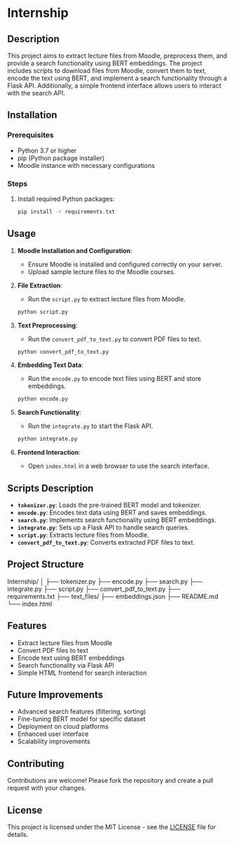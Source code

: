 # Internship
## Description
This project aims to extract lecture files from Moodle, preprocess them, and provide a search functionality using BERT embeddings. The project includes scripts to download files from Moodle, convert them to text, encode the text using BERT, and implement a search functionality through a Flask API. Additionally, a simple frontend interface allows users to interact with the search API.

## Installation
### Prerequisites
- Python 3.7 or higher
- pip (Python package installer)
- Moodle instance with necessary configurations

### Steps

1. Install required Python packages:
    ```bash
    pip install -r requirements.txt
    ```

## Usage
1. **Moodle Installation and Configuration**:
    - Ensure Moodle is installed and configured correctly on your server.
    - Upload sample lecture files to the Moodle courses.

2. **File Extraction**:
    - Run the `script.py` to extract lecture files from Moodle.
    ```bash
    python script.py
    ```

3. **Text Preprocessing**:
    - Run the `convert_pdf_to_text.py` to convert PDF files to text.
    ```bash
    python convert_pdf_to_text.py
    ```

4. **Embedding Text Data**:
    - Run the `encode.py` to encode text files using BERT and store embeddings.
    ```bash
    python encode.py
    ```

5. **Search Functionality**:
    - Run the `integrate.py` to start the Flask API.
    ```bash
    python integrate.py
    ```

6. **Frontend Interaction**:
    - Open `index.html` in a web browser to use the search interface.

## Scripts Description
- **`tokenizer.py`**: Loads the pre-trained BERT model and tokenizer.
- **`encode.py`**: Encodes text data using BERT and saves embeddings.
- **`search.py`**: Implements search functionality using BERT embeddings.
- **`integrate.py`**: Sets up a Flask API to handle search queries.
- **`script.py`**: Extracts lecture files from Moodle.
- **`convert_pdf_to_text.py`**: Converts extracted PDF files to text.
## Project Structure
Internship/
│
├── tokenizer.py
├── encode.py
├── search.py
├── integrate.py
├── script.py
├── convert_pdf_to_text.py
├── requirements.txt
├── text_files/
├── embeddings.json
├── README.md
└── index.html
## Features
- Extract lecture files from Moodle
- Convert PDF files to text
- Encode text using BERT embeddings
- Search functionality via Flask API
- Simple HTML frontend for search interaction

## Future Improvements
- Advanced search features (filtering, sorting)
- Fine-tuning BERT model for specific dataset
- Deployment on cloud platforms
- Enhanced user interface
- Scalability improvements

## Contributing
Contributions are welcome! Please fork the repository and create a pull request with your changes.

## License
This project is licensed under the MIT License - see the [LICENSE](LICENSE) file for details.
